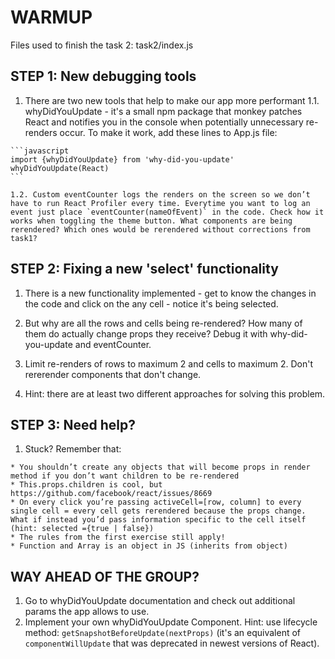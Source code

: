 # WARMUP

Files used to finish the task 2: task2/index.js

## STEP 1: New debugging tools

  1. There are two new tools that help to make our app more performant
    1.1. whyDidYouUpdate - it's a small npm package that monkey patches React and notifies you in the console when potentially unnecessary re-renders occur. To make it work, add these lines to App.js file:

    ```javascript
    import {whyDidYouUpdate} from 'why-did-you-update'
    whyDidYouUpdate(React)
    ```

    1.2. Custom eventCounter logs the renders on the screen so we don’t have to run React Profiler every time. Everytime you want to log an event just place `eventCounter(nameOfEvent)` in the code. Check how it works when toggling the theme button. What components are being rerendered? Which ones would be rerendered without corrections from task1?

## STEP 2: Fixing a new 'select' functionality

  1. There is a new functionality implemented - get to know the changes in the code and click on the any cell - notice it's being selected.

  2. But why are all the rows and cells being re-rendered? How many of them do actually change props they receive? Debug it with why-did-you-update and eventCounter.

  3. Limit re-renders of rows to maximum 2 and cells to maximum 2. Don't rererender components that don't change.

  4. Hint: there are at least two different approaches for solving this problem.

## STEP 3: Need help?

  1. Stuck? Remember that:

    * You shouldn’t create any objects that will become props in render method if you don’t want children to be re-rendered
    * This.props.children is cool, but https://github.com/facebook/react/issues/8669
    * On every click you’re passing activeCell=[row, column] to every single cell = every cell gets rerendered because the props change. What if instead you’d pass information specific to the cell itself (hint: selected ={true | false})
    * The rules from the first exercise still apply!
    * Function and Array is an object in JS (inherits from object)

## WAY AHEAD OF THE GROUP?

1. Go to whyDidYouUpdate documentation and check out additional params the app allows to use.
2. Implement your own whyDidYouUpdate Component. Hint: use lifecycle method: `getSnapshotBeforeUpdate(nextProps)` (it's an equivalent of `componentWillUpdate` that was deprecated in newest versions of React).